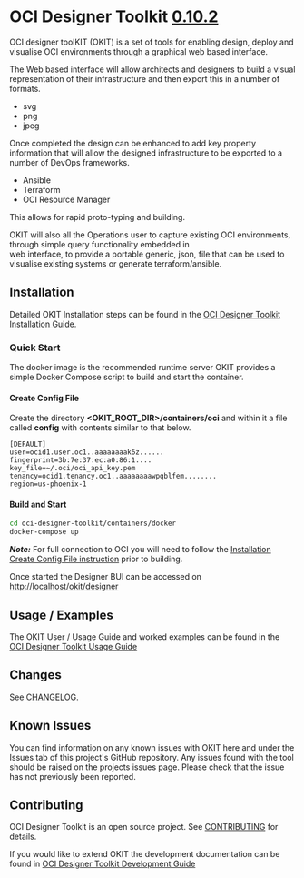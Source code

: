# OCI Designer Toolkit [0.10.2](CHANGELOG.md#version-0.10.2)

OCI designer toolKIT (OKIT) is a set of tools for enabling design, deploy and visualise OCI environments 
through a graphical web based interface. 

The Web based interface will allow architects and designers to build a visual representation of their infrastructure
and then export this in a number of formats. 

- svg
- png
- jpeg

Once completed the design can be enhanced to add key property information that will allow the designed infrastructure to
be exported to a number of DevOps frameworks.

- Ansible
- Terraform
- OCI Resource Manager

This allows for rapid proto-typing and building.

OKIT will also all the Operations user to capture existing OCI environments, through simple query functionality embedded in  
web interface, to provide a portable generic, json, file that can be used to visualise existing systems or generate terraform/ansible. 



## Installation
Detailed OKIT Installation steps can be found in the [OCI Designer Toolkit Installation Guide](documentation/Installation.md).

### Quick Start
The docker image is the recommended runtime server OKIT provides a simple Docker Compose script to build and start the container.

#### Create Config File

Create the directory __<OKIT_ROOT_DIR>/containers/oci__ and within it a file called __config__ with contents similar to
that below.

```properties
[DEFAULT]
user=ocid1.user.oc1..aaaaaaaak6z......
fingerprint=3b:7e:37:ec:a0:86:1....
key_file=~/.oci/oci_api_key.pem
tenancy=ocid1.tenancy.oc1..aaaaaaaawpqblfem........
region=us-phoenix-1
```
#### Build and Start

```bash
cd oci-designer-toolkit/containers/docker
docker-compose up
```

__*Note:*__ For full connection to OCI you will need to follow the [Installation Create Config File instruction](documentation/Installation.md#oci-config-file) 
prior to building.

Once started the Designer BUI can be accessed on [http://localhost/okit/designer](http://localhost/okit/designer)


## Usage / Examples
The OKIT User / Usage Guide and worked examples can be found in the [OCI Designer Toolkit Usage Guide](documentation/Usage.md)


## Changes

See [CHANGELOG](CHANGELOG.md).

## Known Issues

You can find information on any known issues with OKIT here and under the Issues tab of this project's GitHub repository.
Any issues found with the tool should be raised on the projects issues page. Please check that the issue has not previously
been reported. 


## Contributing
OCI Designer Toolkit is an open source project. See [CONTRIBUTING](CONTRIBUTING.md) for details.

If you would like to extend OKIT the development documentation can be found in [OCI Designer Toolkit Development Guide](documentation/Development.md)


